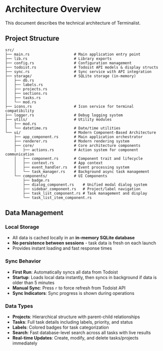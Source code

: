 # Architecture Overview

This document describes the technical architecture of Terminalist.

## Project Structure

```
src/
├── main.rs                    # Main application entry point
├── lib.rs                     # Library exports
├── config.rs                  # Configuration management
├── todoist.rs                 # Todoist API models & display structs
├── sync.rs                    # Sync service with API integration
├── storage/                   # SQLite storage (in-memory)
│   ├── db.rs
│   ├── labels.rs
│   ├── projects.rs
│   ├── sections.rs
│   ├── tasks.rs
│   └── mod.rs
├── icons.rs                   # Icon service for terminal compatibility
├── logger.rs                  # Debug logging system
├── utils/                     # Utility modules
│   ├── mod.rs
│   └── datetime.rs            # Date/time utilities
└── ui/                        # Modern Component-Based Architecture
    ├── app_component.rs       # Main application orchestrator
    ├── renderer.rs            # Modern rendering system
    ├── core/                  # Core architecture components
    │   ├── actions.rs         # Action system for component communication
    │   ├── component.rs       # Component trait and lifecycle
    │   ├── context.rs         # App context
    │   ├── event_handler.rs   # Event processing system
    │   └── task_manager.rs    # Background async task management
    └── components/            # UI Components
        ├── badge.rs
        ├── dialog_component.rs    # Unified modal dialog system
        ├── sidebar_component.rs   # Project/label navigation
        ├── task_list_component.rs # Task management and display
        └── task_list_item_component.rs
```

## Data Management

### Local Storage
- All data is cached locally in an **in-memory SQLite database**
- **No persistence between sessions** - task data is fresh on each launch
- Provides instant loading and fast response times

### Sync Behavior
- **First Run**: Automatically syncs all data from Todoist
- **Startup**: Loads local data instantly, then syncs in background if data is older than 5 minutes
- **Manual Sync**: Press `r` to force refresh from Todoist API
- **Sync Indicators**: Sync progress is shown during operations

### Data Types
- **Projects**: Hierarchical structure with parent-child relationships
- **Tasks**: Full task details including labels, priority, and status
- **Labels**: Colored badges for task categorization
- **Search**: Fast database-level search across all tasks with live results
- **Real-time Updates**: Create, modify, and delete tasks/projects immediately